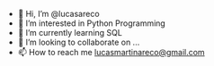 - 👋 Hi, I’m @lucasareco
- 👀 I’m interested in Python Programming
- 🌱 I’m currently learning SQL
- 💞️ I’m looking to collaborate on ...
- 📫 How to reach me lucasmartinareco@gmail.com

<!---
lucasareco/lucasareco is a ✨ special ✨ repository because its `README.md` (this file) appears on your GitHub profile.
You can click the Preview link to take a look at your changes.
--->
